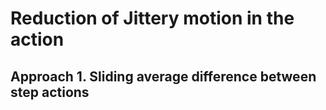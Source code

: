 # Reduction of Jittery motion in the action 


## Approach 1. Sliding average difference between step actions
